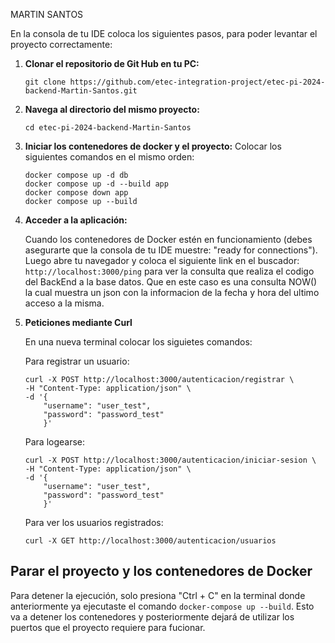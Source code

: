MARTIN SANTOS

En la consola de tu IDE coloca los siguientes pasos, para poder levantar el proyecto correctamente:

1. **Clonar el repositorio de Git Hub en tu PC:**

    ```
    git clone https://github.com/etec-integration-project/etec-pi-2024-backend-Martin-Santos.git
    ```
2. **Navega al directorio del mismo proyecto:**

    ```
    cd etec-pi-2024-backend-Martin-Santos
    ```
3. **Iniciar los contenedores de docker y el proyecto:**
    Colocar los siguientes comandos en el mismo orden:
    ```
    docker compose up -d db 
    docker compose up -d --build app 
    docker compose down app
    docker compose up --build
    ```
4. **Acceder a la aplicación:**

    Cuando los contenedores de Docker estén en funcionamiento (debes asegurarte que la consola de tu IDE muestre: "ready for connections"). Luego abre tu navegador y coloca el siguiente link en el buscador:
   `http://localhost:3000/ping` para  ver la consulta que realiza el codigo del BackEnd a la base datos. Que en este caso es una consulta NOW() la cual muestra un json con la informacion de la fecha y hora
   del ultimo acceso a la misma.

5. **Peticiones mediante Curl**

    En una nueva terminal colocar los siguietes comandos:

    Para registrar un usuario:
    ```
    curl -X POST http://localhost:3000/autenticacion/registrar \
    -H "Content-Type: application/json" \
    -d '{
        "username": "user_test",
        "password": "password_test"
        }'
    ```
    Para logearse:
    ```
    curl -X POST http://localhost:3000/autenticacion/iniciar-sesion \
    -H "Content-Type: application/json" \
    -d '{
        "username": "user_test",
        "password": "password_test"
        }'
    ```
    Para ver los usuarios registrados:
    ```
    curl -X GET http://localhost:3000/autenticacion/usuarios
    ```

## **Parar el proyecto y los contenedores de Docker**

Para detener la ejecución, solo presiona "Ctrl + C" en la terminal donde anteriormente ya ejecutaste el comando `docker-compose up --build`. Esto va a detener los contenedores y posteriormente dejará de utilizar los puertos que el proyecto requiere para fucionar.

